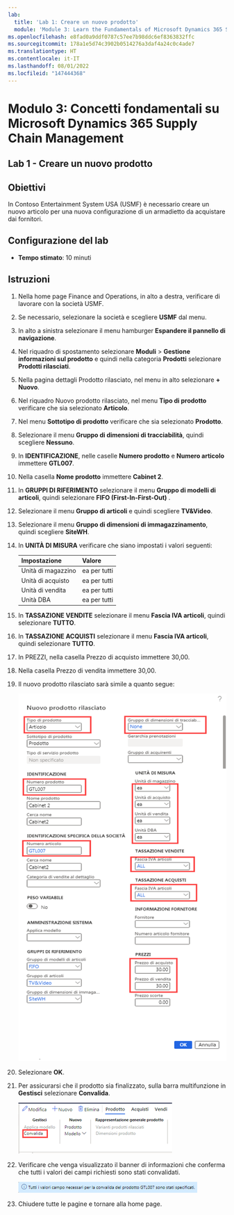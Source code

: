 ```yaml
---
lab:
  title: 'Lab 1: Creare un nuovo prodotto'
  module: 'Module 3: Learn the Fundamentals of Microsoft Dynamics 365 Supply Chain Management'
ms.openlocfilehash: e8fad0a9ddf0787c57ee7b98ddc6ef8363832ffc
ms.sourcegitcommit: 178a1e5d74c3902b0514276a3daf4a24c0c4ade7
ms.translationtype: HT
ms.contentlocale: it-IT
ms.lasthandoff: 08/01/2022
ms.locfileid: "147444368"
---
```

# <a name="module-3-learn-the-fundamentals-of-microsoft-dynamics-365-supply-chain-management"></a>Modulo 3: Concetti fondamentali su Microsoft Dynamics 365 Supply Chain Management

## <a name="lab-1---create-a-new-product"></a>Lab 1 - Creare un nuovo prodotto

## <a name="objectives"></a>Obiettivi

In Contoso Entertainment System USA (USMF) è necessario creare un nuovo articolo per una nuova configurazione di un armadietto da acquistare dai fornitori.

## <a name="lab-setup"></a>Configurazione del lab

   - **Tempo stimato**: 10 minuti

## <a name="instructions"></a>Istruzioni

1. Nella home page Finance and Operations, in alto a destra, verificare di lavorare con la società USMF.

1. Se necessario, selezionare la società e scegliere **USMF** dal menu.

1. In alto a sinistra selezionare il menu hamburger **Espandere il pannello di navigazione**.

1. Nel riquadro di spostamento selezionare **Moduli** > **Gestione informazioni sul prodotto** e quindi nella categoria **Prodotti** selezionare **Prodotti rilasciati**.

1. Nella pagina dettagli Prodotto rilasciato, nel menu in alto selezionare **+ Nuovo**.

1. Nel riquadro Nuovo prodotto rilasciato, nel menu **Tipo di prodotto** verificare che sia selezionato **Articolo**.

1. Nel menu **Sottotipo di prodotto** verificare che sia selezionato **Prodotto**.

1. Selezionare il menu **Gruppo di dimensioni di tracciabilità**, quindi scegliere **Nessuno**.

1. In **IDENTIFICAZIONE**, nelle caselle **Numero prodotto** e **Numero articolo** immettere **GTL007**.

1. Nella casella **Nome prodotto** immettere **Cabinet 2**.

1. In **GRUPPI DI RIFERIMENTO** selezionare il menu **Gruppo di modelli di articoli**, quindi selezionare **FIFO (First-In-First-Out)** .

1. Selezionare il menu **Gruppo di articoli** e quindi scegliere **TV&Video**.

1. Selezionare il menu **Gruppo di dimensioni di immagazzinamento**, quindi scegliere **SiteWH**.

1. In **UNITÀ DI MISURA** verificare che siano impostati i valori seguenti:

    | **Impostazione**| **Valore**|
    | :--- | :--- |
    | Unità di magazzino| ea per tutti|
    | Unità di acquisto| ea per tutti|
    | Unità di vendita| ea per tutti|
    | Unità DBA| ea per tutti|

1. In **TASSAZIONE VENDITE** selezionare il menu **Fascia IVA articoli**, quindi selezionare **TUTTO**.

1. In **TASSAZIONE ACQUISTI** selezionare il menu **Fascia IVA articoli**, quindi selezionare **TUTTO**.

1. In PREZZI, nella casella Prezzo di acquisto immettere 30,00.

1. Nella casella Prezzo di vendita immettere 30,00.

1. Il nuovo prodotto rilasciato sarà simile a quanto segue:

    ![Schermata che mostra il modulo del nuovo prodotto rilasciato completato](./media/lp1-m2-new-release-product.png)

1. Selezionare **OK**.

1. Per assicurarsi che il prodotto sia finalizzato, sulla barra multifunzione in **Gestisci** selezionare **Convalida**.

    ![Schermata che mostra la barra multifunzione con il comando Convalida evidenziato](./media/lp1-m2-validate-ribbon-bar.png)

1. Verificare che venga visualizzato il banner di informazioni che conferma che tutti i valori dei campi richiesti sono stati convalidati.

    ![Schermata della notifica informativa che indica che tutti i campi richiesti sono stati convalidati](./media/lp1-m2-confirmation-of-validation.png)

1. Chiudere tutte le pagine e tornare alla home page.
